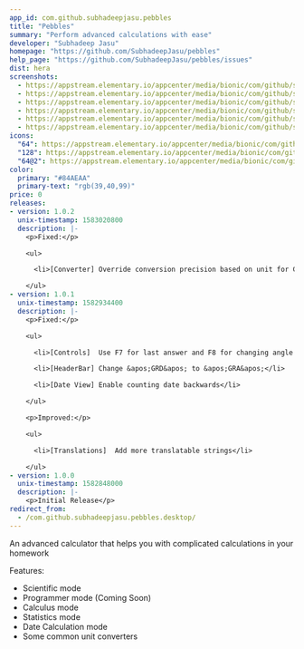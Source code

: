 ```yaml
---
app_id: com.github.subhadeepjasu.pebbles
title: "Pebbles"
summary: "Perform advanced calculations with ease"
developer: "Subhadeep Jasu"
homepage: "https://github.com/SubhadeepJasu/pebbles"
help_page: "https://github.com/SubhadeepJasu/pebbles/issues"
dist: hera
screenshots:
  - https://appstream.elementary.io/appcenter/media/bionic/com/github/subhadeepjasu.pebbles/78934A5630C22F085C97E1FCCC7C7310/screenshots/image-1_orig.png
  - https://appstream.elementary.io/appcenter/media/bionic/com/github/subhadeepjasu.pebbles/78934A5630C22F085C97E1FCCC7C7310/screenshots/image-2_orig.png
  - https://appstream.elementary.io/appcenter/media/bionic/com/github/subhadeepjasu.pebbles/78934A5630C22F085C97E1FCCC7C7310/screenshots/image-3_orig.png
  - https://appstream.elementary.io/appcenter/media/bionic/com/github/subhadeepjasu.pebbles/78934A5630C22F085C97E1FCCC7C7310/screenshots/image-4_orig.png
  - https://appstream.elementary.io/appcenter/media/bionic/com/github/subhadeepjasu.pebbles/78934A5630C22F085C97E1FCCC7C7310/screenshots/image-5_orig.png
  - https://appstream.elementary.io/appcenter/media/bionic/com/github/subhadeepjasu.pebbles/78934A5630C22F085C97E1FCCC7C7310/screenshots/image-6_orig.png
icons:
  "64": https://appstream.elementary.io/appcenter/media/bionic/com/github/subhadeepjasu.pebbles/78934A5630C22F085C97E1FCCC7C7310/icons/64x64/com.github.subhadeepjasu.pebbles_com.github.subhadeepjasu.pebbles.png
  "128": https://appstream.elementary.io/appcenter/media/bionic/com/github/subhadeepjasu.pebbles/78934A5630C22F085C97E1FCCC7C7310/icons/128x128/com.github.subhadeepjasu.pebbles_com.github.subhadeepjasu.pebbles.png
  "64@2": https://appstream.elementary.io/appcenter/media/bionic/com/github/subhadeepjasu.pebbles/78934A5630C22F085C97E1FCCC7C7310/icons/64x64@2/com.github.subhadeepjasu.pebbles_com.github.subhadeepjasu.pebbles.png
color:
  primary: "#84AEAA"
  primary-text: "rgb(39,40,99)"
price: 0
releases:
- version: 1.0.2
  unix-timestamp: 1583020800
  description: |-
    <p>Fixed:</p>

    <ul>

      <li>[Converter] Override conversion precision based on unit for Currency and Data converter</li>

    </ul>
- version: 1.0.1
  unix-timestamp: 1582934400
  description: |-
    <p>Fixed:</p>

    <ul>

      <li>[Controls]  Use F7 for last answer and F8 for changing angle mode</li>

      <li>[HeaderBar] Change &apos;GRD&apos; to &apos;GRA&apos;</li>

      <li>[Date View] Enable counting date backwards</li>

    </ul>

    <p>Improved:</p>

    <ul>

      <li>[Translations]  Add more translatable strings</li>

    </ul>
- version: 1.0.0
  unix-timestamp: 1582848000
  description: |-
    <p>Initial Release</p>
redirect_from:
  - /com.github.subhadeepjasu.pebbles.desktop/
---
```


<p>An advanced calculator that helps you with complicated calculations in your homework</p>
<p>Features:</p>
<ul>
  <li>Scientific mode</li>
  <li>Programmer mode (Coming Soon)</li>
  <li>Calculus mode</li>
  <li>Statistics mode</li>
  <li>Date Calculation mode</li>
  <li>Some common unit converters</li>
</ul>